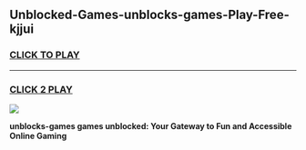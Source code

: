 
## Unblocked-Games-unblocks-games-Play-Free-kjjui
<h3>
<a href="https://premium76.site?title=unblocks-games&ref=18A">CLICK TO PLAY</a></h3>
<hr>

<h3>
<a href="https://premium76.site?title=unblocks-games&ref=18A">CLICK 2 PLAY</a>
  
</h3>

<a href="https://premium76.site?title=unblocks-games&ref=18A"><img src="https://clearcache.store/games.png"></a>


**unblocks-games games unblocked: Your Gateway to Fun and Accessible Online Gaming**
